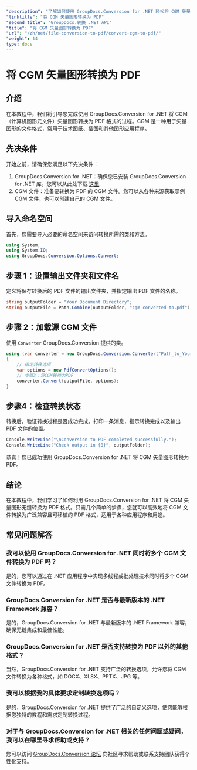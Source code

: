 ```yaml
---
"description": "了解如何使用 GroupDocs.Conversion for .NET 轻松将 CGM 矢量图转换为 PDF。请按照我们的分步教程进行操作。"
"linktitle": "将 CGM 矢量图形转换为 PDF"
"second_title": "GroupDocs.转换 .NET API"
"title": "将 CGM 矢量图形转换为 PDF"
"url": "/zh/net/file-conversion-to-pdf/convert-cgm-to-pdf/"
"weight": 14
type: docs
---
```

# 将 CGM 矢量图形转换为 PDF

## 介绍
在本教程中，我们将引导您完成使用 GroupDocs.Conversion for .NET 将 CGM（计算机图形元文件）矢量图形转换为 PDF 格式的过程。CGM 是一种用于矢量图形的文件格式，常用于技术图纸、插图和其他图形应用程序。
## 先决条件
开始之前，请确保您满足以下先决条件：
1. GroupDocs.Conversion for .NET：确保您已安装 GroupDocs.Conversion for .NET 库。您可以从此处下载 [这里](https://releases。groupdocs.com/conversion/net/).
2. CGM 文件：准备要转换为 PDF 的 CGM 文件。您可以从各种来源获取示例 CGM 文件，也可以创建自己的 CGM 文件。

## 导入命名空间
首先，您需要导入必要的命名空间来访问转换所需的类和方法。
```csharp
using System;
using System.IO;
using GroupDocs.Conversion.Options.Convert;
```
## 步骤 1：设置输出文件夹和文件名
定义将保存转换后的 PDF 文件的输出文件夹，并指定输出 PDF 文件的名称。
```csharp
string outputFolder = "Your Document Directory";
string outputFile = Path.Combine(outputFolder, "cgm-converted-to.pdf");
```
## 步骤 2：加载源 CGM 文件
使用 `Converter` GroupDocs.Conversion 提供的类。
```csharp
using (var converter = new GroupDocs.Conversion.Converter("Path_to_Your_CGM_File"))
{
    // 指定转换选项
    var options = new PdfConvertOptions();
    // 步骤3：将CGM转换为PDF
    converter.Convert(outputFile, options);
}
```
## 步骤4：检查转换状态
转换后，验证转换过程是否成功完成。打印一条消息，指示转换完成以及输出 PDF 文件的位置。
```csharp
Console.WriteLine("\nConversion to PDF completed successfully.");
Console.WriteLine("Check output in {0}", outputFolder);
```
恭喜！您已成功使用 GroupDocs.Conversion for .NET 将 CGM 矢量图形转换为 PDF。

## 结论
在本教程中，我们学习了如何利用 GroupDocs.Conversion for .NET 将 CGM 矢量图形无缝转换为 PDF 格式。只需几个简单的步骤，您就可以高效地将 CGM 文件转换为广泛兼容且可移植的 PDF 格式，适用于各种应用程序和用途。
## 常见问题解答
### 我可以使用 GroupDocs.Conversion for .NET 同时将多个 CGM 文件转换为 PDF 吗？
是的，您可以通过在 .NET 应用程序中实现多线程或批处理技术同时将多个 CGM 文件转换为 PDF。
### GroupDocs.Conversion for .NET 是否与最新版本的 .NET Framework 兼容？
是的，GroupDocs.Conversion for .NET 与最新版本的 .NET Framework 兼容，确保无缝集成和最佳性能。
### GroupDocs.Conversion for .NET 是否支持转换为 PDF 以外的其他格式？
当然，GroupDocs.Conversion for .NET 支持广泛的转换选项，允许您将 CGM 文件转换为各种格式，如 DOCX、XLSX、PPTX、JPG 等。
### 我可以根据我的具体要求定制转换选项吗？
是的，GroupDocs.Conversion for .NET 提供了广泛的自定义选项，使您能够根据您独特的教程和需求定制转换过程。
### 对于与 GroupDocs.Conversion for .NET 相关的任何问题或疑问，我可以在哪里寻求帮助或支持？
您可以访问 [GroupDocs.Conversion 论坛](https://forum.groupdocs.com/c/conversion/11) 向社区寻求帮助或联系支持团队获得个性化支持。